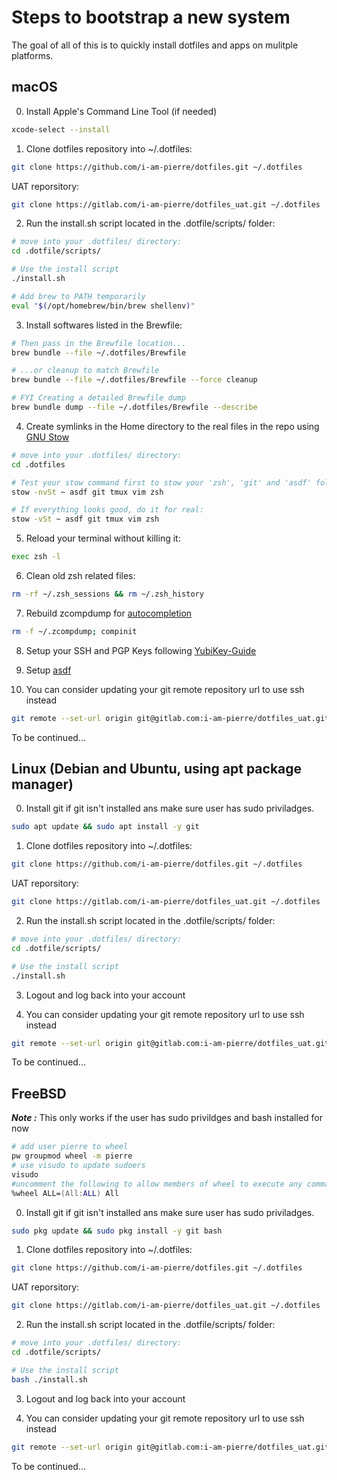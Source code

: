 # Steps to bootstrap a new system

The goal of all of this is to quickly install dotfiles and apps on mulitple platforms.

## macOS

0. Install Apple's Command Line Tool (if needed)

```zsh
xcode-select --install
```

1. Clone dotfiles repository into ~/.dotfiles:

```zsh
git clone https://github.com/i-am-pierre/dotfiles.git ~/.dotfiles
```

UAT reporsitory:

```zsh
git clone https://gitlab.com/i-am-pierre/dotfiles_uat.git ~/.dotfiles
```

2. Run the install.sh script located in the .dotfile/scripts/ folder:

```zsh
# move into your .dotfiles/ directory:
cd .dotfile/scripts/

# Use the install script
./install.sh
```

```zsh
# Add brew to PATH temporarily
eval "$(/opt/homebrew/bin/brew shellenv)"
```

3. Install softwares listed in the Brewfile:

```zsh
# Then pass in the Brewfile location...
brew bundle --file ~/.dotfiles/Brewfile

# ...or cleanup to match Brewfile
brew bundle --file ~/.dotfiles/Brewfile --force cleanup

# FYI Creating a detailed Brewfile dump
brew bundle dump --file ~/.dotfiles/Brewfile --describe
```

4. Create symlinks in the Home directory to the real files in the repo using [GNU Stow](https://www.gnu.org/software/stow/)

```zsh
# move into your .dotfiles/ directory:
cd .dotfiles

# Test your stow command first to stow your 'zsh', 'git' and 'asdf' folders:
stow -nvSt ~ asdf git tmux vim zsh

# If everything looks good, do it for real:
stow -vSt ~ asdf git tmux vim zsh
```

5. Reload your terminal without killing it:

```zsh
exec zsh -l
```

6. Clean old zsh related files:

```zsh
rm -rf ~/.zsh_sessions && rm ~/.zsh_history
```

7. Rebuild zcompdump for [autocompletion](https://docs.brew.sh/Shell-Completion)

```zsh
rm -f ~/.zcompdump; compinit
```

8. Setup your SSH and PGP Keys following [YubiKey-Guide](https://github.com/drduh/YubiKey-Guide)

9. Setup [asdf](https://asdf-vm.com/guide/getting-started.htm)

10. You can consider updating your git remote repository url to use ssh instead

```zsh
git remote --set-url origin git@gitlab.com:i-am-pierre/dotfiles_uat.git
```

To be continued...

## Linux (Debian and Ubuntu, using apt package manager)

0. Install git if git isn't installed ans make sure user has sudo priviladges.

```zsh
sudo apt update && sudo apt install -y git
```

1. Clone dotfiles repository into ~/.dotfiles:

```zsh
git clone https://github.com/i-am-pierre/dotfiles.git ~/.dotfiles
```

UAT reporsitory:

```zsh
git clone https://gitlab.com/i-am-pierre/dotfiles_uat.git ~/.dotfiles
```

2. Run the install.sh script located in the .dotfile/scripts/ folder:

```zsh
# move into your .dotfiles/ directory:
cd .dotfile/scripts/

# Use the install script
./install.sh
```

3. Logout and log back into your account

4. You can consider updating your git remote repository url to use ssh instead

```zsh
git remote --set-url origin git@gitlab.com:i-am-pierre/dotfiles_uat.git
```

To be continued...

## FreeBSD

***Note :*** This only works if the user has sudo privildges and bash installed for now

```zsh
# add user pierre to wheel
pw groupmod wheel -m pierre
# use visudo to update sudoers
visudo
#uncomment the following to allow members of wheel to execute any command
%wheel ALL=(All:ALL) All
```

0. Install git if git isn't installed ans make sure user has sudo priviladges.

```zsh
sudo pkg update && sudo pkg install -y git bash
```

1. Clone dotfiles repository into ~/.dotfiles:

```zsh
git clone https://github.com/i-am-pierre/dotfiles.git ~/.dotfiles
```

UAT reporsitory:

```zsh
git clone https://gitlab.com/i-am-pierre/dotfiles_uat.git ~/.dotfiles
```

2. Run the install.sh script located in the .dotfile/scripts/ folder:

```zsh
# move into your .dotfiles/ directory:
cd .dotfile/scripts/

# Use the install script
bash ./install.sh
```

3. Logout and log back into your account

4. You can consider updating your git remote repository url to use ssh instead

```zsh
git remote --set-url origin git@gitlab.com:i-am-pierre/dotfiles_uat.git
```

To be continued...
